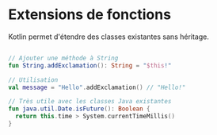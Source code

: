 # Extensions de fonctions

Kotlin permet d'étendre des classes existantes sans héritage.


```kotlin

// Ajouter une méthode à String
fun String.addExclamation(): String = "$this!"

// Utilisation
val message = "Hello".addExclamation() // "Hello!"

// Très utile avec les classes Java existantes
fun java.util.Date.isFuture(): Boolean {
  return this.time > System.currentTimeMillis()
}

```
